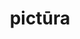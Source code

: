 ---
title: pictūra
meaning: picture
ch: one
pos: noun
stem: pictūr
genend: ae
abbgender: f.
abbgender2: fem.
gender: feminine
declension: first
six: y
---